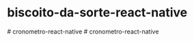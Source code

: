 ﻿# biscoito-da-sorte-react-native
#   c r o n o m e t r o - r e a c t - n a t i v e  
 #   c r o n o m e t r o - r e a c t - n a t i v e  
 